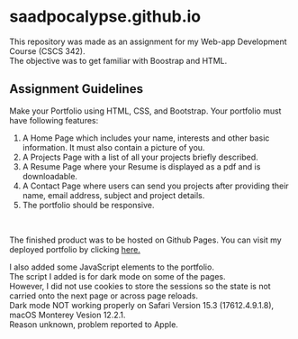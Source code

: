# saadpocalypse.github.io

This repository was made as an assignment for my Web-app Development Course (CSCS 342). <br>
The objective was to get familiar with Boostrap and HTML. 

## Assignment Guidelines
Make your Portfolio using HTML, CSS, and Bootstrap. Your portfolio must have following features:
1. A Home Page which includes your name, interests and other basic information. It must also contain a picture of you.
2. A Projects Page with a list of all your projects briefly described.
3. A Resume Page where your Resume is displayed as a pdf and is downloadable.
4. A Contact Page where users can send you projects after providing their name, email address, subject and project details.
5. The portfolio should be responsive.
<br>

The finished product was to be hosted on Github Pages. You can visit my deployed portfolio by clicking [here.](https://saadpocalypse.github.io)

I also added some JavaScript elements to the portfolio. <br>
The script I added is for dark mode on some of the pages. <br>
However, I did not use cookies to store the sessions so the state is not carried onto the next page or across page reloads. <br>
Dark mode NOT working properly on Safari Version 15.3 (17612.4.9.1.8), macOS Monterey Vesion 12.2.1. <br>
Reason unknown, problem reported to Apple.
